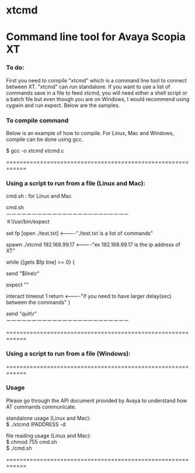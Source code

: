 # xtcmd
Command line tool for Avaya Scopia XT
============================================================
### To do:

First you need to compile "xtcmd" which is a command line tool to connect between XT. "xtcmd" can run standalone. If you want to use a list of commands save in a file to feed xtcmd, you will need either a shell script or a batch file but even though you are on Windows, I would recommend using cygwin and run expect.
Below are the samples.

### To compile command
Below is an example of how to compile. For Linux, Mac and Windows, compile can be done using gcc.

$ gcc -o xtcmd xtcmd.c 


============================================================
### Using a script to run from a file (Linux and Mac):
cmd.sh : for Linux and Mac

cmd.sh
<br>ーーーーーーーーーーーーーーーーーーーーーーーー<br>
＃!/usr/bin/expect

set fp [open ./test.txt]        <----"./test.txt is a list of commands"

spawn ./xtcmd 192.168.99.17     <----"ex 192.168.99.17 is the ip address of XT"

while {[gets $fp line] >= 0} {

  send "$line\r"

  expect ""

  interact timeout 1 return     <----"if you need to have larger delay(sec) between the commands"
}

send "quit\r"
<br>ーーーーーーーーーーーーーーーーーーーーーーーー<br>

============================================================
### Using a script to run from a file (Windows):


============================================================
### Usage
Please go through the API document provided by Avaya to understand how AT commands communicate.

standalone usage (Linux and Mac):<br>
$ ./xtcmd IPADDRESS -d<br>

file reading usage (Linux and Mac):<br>
$ chmod 755 cmd.sh<br>
$ ./cmd.sh<br>



============================================================
